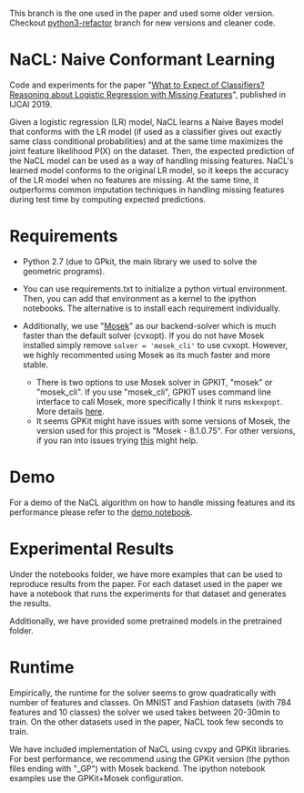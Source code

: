 This branch is the one used in the paper and used some older version. Checkout [python3-refactor](https://github.com/UCLA-StarAI/NaCL/tree/python3-refactor) branch for new versions and cleaner code.


# NaCL: Naive Conformant Learning
Code and experiments for the paper "[What to Expect of Classifiers? Reasoning about Logistic Regression with Missing Features](http://starai.cs.ucla.edu/papers/KhosraviIJCAI19.pdf)", published in IJCAI 2019. 

Given a logistic regression (LR) model, NaCL learns a Naive Bayes model that conforms with the LR model (if used as a classifier gives out exactly same class conditional probabilities) and at the same time maximizes the joint feature likelihood P(X) on the dataset. Then, the expected prediction of the NaCL model can be used as a way of handling missing features. NaCL's learned model conforms to the original LR model, so it keeps the accuracy of the LR model when no features are missing. At the same time, it outperforms common imputation techniques in handling missing features during test time by computing expected predictions. 


# Requirements

- Python 2.7  (due to GPkit, the main library we used to solve the geometric programs).

- You can use requirements.txt to initialize a python virtual environment. Then, you can add that environment as a kernel to the ipython notebooks. The alternative is to install each requirement individually. 

- Additionally, we use "[Mosek](https://gpkit.readthedocs.io/en/latest/installation.html)" as our backend-solver which is much faster than the default solver (cvxopt). If you do not have Mosek installed simply remove `solver = 'mosek_cli'` to use cvxopt. However, we highly recommented using Mosek as its much faster and more stable.

  - There is two options to use Mosek solver in GPKIT, "mosek" or "mosek_cli". If you use "mosek_cli", GPKIT uses command line interface to call Mosek, more specifically I think it runs `mskexpopt`. More details [here](https://gpkit.readthedocs.io/en/latest/autodoc/gpkit.html). 
  - It seems GPKit might have issues with some versions of Mosek, the version used for this project is "Mosek - 8.1.0.75". For other versions, if you ran into issues trying [this](https://github.com/convexengineering/gpkit/issues/1442) might help.



# Demo
For a demo of the NaCL algorithm on how to handle missing features and its performance please refer to the [demo notebook](./notebooks/demo.ipynb).

# Experimental Results

Under the notebooks folder, we have more examples that can be used to reproduce results from the paper. For each dataset used in the paper we have a notebook that runs the experiments for that dataset and generates the results. 

Additionally, we have provided some pretrained models in the pretrained folder. 

# Runtime

Empirically, the runtime for the solver seems to grow quadratically with number of features and classes. On MNIST and Fashion datasets (with 784 features and 10 classes) the solver we used takes between 20-30min to train. On the other datasets used in the paper, NaCL took few seconds to train.

We have included implementation of NaCL using cvxpy and GPKit libraries. For best performance, we recommend using the GPKit version (the python files ending with "_GP") with Mosek backend. The ipython notebook examples use the GPKit+Mosek configuration.
